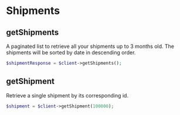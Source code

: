 # Shipments

## getShipments

A paginated list to retrieve all your shipments up to 3 months old. The shipments will be sorted by date in descending
order.

```php
$shipmentResponse = $client->getShipments();
```

## getShipment

Retrieve a single shipment by its corresponding id.

```php
$shipment = $client->getShipment(100000);
```

